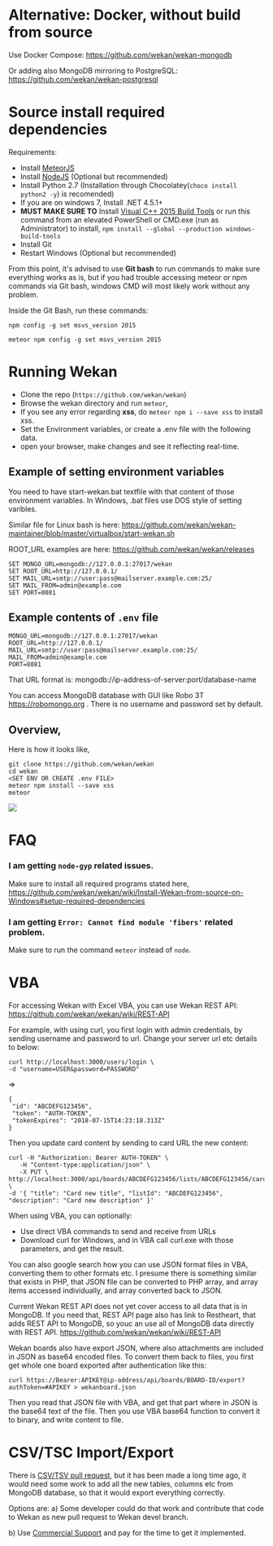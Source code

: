 # Alternative: Docker, without build from source

Use Docker Compose:
https://github.com/wekan/wekan-mongodb

Or adding also MongoDB mirroring to PostgreSQL:
https://github.com/wekan/wekan-postgresql

# Source install required dependencies

Requirements:
- Install [MeteorJS](https://www.meteor.com/) 
- Install [NodeJS](https://nodejs.org/en/download/releases/) (Optional but recommended)
- Install Python 2.7 (Installation through Chocolatey(`choco install python2 -y`) is recomended)
- If you are on windows 7, Install .NET 4.5.1+
- **MUST MAKE SURE TO** Install [Visual C++ 2015 Build Tools](http://landinghub.visualstudio.com/visual-cpp-build-tools) or run this command from an elevated PowerShell or CMD.exe (run as Administrator) to install, `npm install --global --production windows-build-tools`
- Install Git
- Restart Windows (Optional but recommended)

From this point, it's advised to use **Git bash** to run commands to make sure everything works as is, but if you had trouble accessing meteor or npm commands via Git bash, windows CMD will most likely work without any problem.

Inside the Git Bash, run these commands:

```
npm config -g set msvs_version 2015

meteor npm config -g set msvs_version 2015
```

# Running Wekan
- Clone the repo (`https://github.com/wekan/wekan`)
- Browse the wekan directory and run `meteor`, 
- If you see any error regarding **xss**, do `meteor npm i --save xss` to install xss.
- Set the Environment variables, or create a .env file with the following data.
- open your browser, make changes and see it reflecting real-time.

## Example of setting environment variables

You need to have start-wekan.bat textfile with that content of those environment variables.
In Windows, .bat files use DOS style of setting varibles.

Similar file for Linux bash is here:
https://github.com/wekan/wekan-maintainer/blob/master/virtualbox/start-wekan.sh

ROOT_URL examples are here:
https://github.com/wekan/wekan/releases

```
SET MONGO_URL=mongodb://127.0.0.1:27017/wekan
SET ROOT_URL=http://127.0.0.1/
SET MAIL_URL=smtp://user:pass@mailserver.example.com:25/
SET MAIL_FROM=admin@example.com
SET PORT=8081
```

## Example contents of  `.env` file
```
MONGO_URL=mongodb://127.0.0.1:27017/wekan
ROOT_URL=http://127.0.0.1/
MAIL_URL=smtp://user:pass@mailserver.example.com:25/
MAIL_FROM=admin@example.com
PORT=8081
```

That URL format is: mongodb://ip-address-of-server:port/database-name

You can access MongoDB database with GUI like Robo 3T https://robomongo.org .
There is no username and password set by default.

## Overview,
Here is how it looks like,
```
git clone https://github.com/wekan/wekan
cd wekan
<SET ENV OR CREATE .env FILE>
meteor npm install --save xss
meteor
```

![](https://i.imgur.com/aNVBhj5.png)

# FAQ
### I am getting `node-gyp` related issues.
Make sure to install all required programs stated here, https://github.com/wekan/wekan/wiki/Install-Wekan-from-source-on-Windows#setup-required-dependencies

### I am getting `Error: Cannot find module 'fibers'` related problem.
Make sure to run the command `meteor` instead of `node`.

# VBA

For accessing Wekan with Excel VBA, you can use Wekan REST API:
https://github.com/wekan/wekan/wiki/REST-API

For example, with using curl, you first login with admin credentials,
by sending username and password to url.
Change your server url etc details to below:

```
curl http://localhost:3000/users/login \
-d "username=USER&password=PASSWORD"
```
=>
```
{
 "id": "ABCDEFG123456",
 "token": "AUTH-TOKEN",
 "tokenExpires": "2018-07-15T14:23:18.313Z"
}
```
Then you update card content by sending to card URL the new content:

```
curl -H "Authorization: Bearer AUTH-TOKEN" \
   -H "Content-type:application/json" \
   -X PUT \
http://localhost:3000/api/boards/ABCDEFG123456/lists/ABCDEFG123456/cards/ABCDEFG123456 \
-d '{ "title": "Card new title", "listId": "ABCDEFG123456", "description": "Card new description" }'
```

When using VBA, you can optionally:
* Use direct VBA commands to send and receive from URLs
* Download curl for Windows, and in VBA call curl.exe with those parameters, and get the result.

You can also google search how you can use JSON format files in VBA,
converting them to other formats etc. I presume there is something similar that
exists in PHP, that JSON file can be converted to PHP array, and array items accessed
individually, and array converted back to JSON.

Current Wekan REST API does not yet cover access to all data that is in MongoDB.
If you need that, REST API page also has link to Restheart, that adds REST API
to MongoDB, so youc an use all of MongoDB data directly with REST API.
https://github.com/wekan/wekan/wiki/REST-API

Wekan boards also have export JSON, where also attachments are included in JSON as
base64 encoded files. To convert them back to files, you first get whole one board exported
after authentication like this:

```
curl https://Bearer:APIKEY@ip-address/api/boards/BOARD-ID/export?authToken=#APIKEY > wekanboard.json
```

Then you read that JSON file with VBA, and get that part where in JSON is the base64 text
of the file. Then you use VBA base64 function to convert it to binary, and write content to file.

# CSV/TSC Import/Export

There is [CSV/TSV pull request](https://github.com/wekan/wekan/pull/413), but it has been made
a long time ago, it would need some work to add all the new tables, columns etc from
MongoDB database, so that it would export everything correctly.

Options are:
a) Some developer could do that work and contribute that code to Wekan as
new pull request to Wekan devel branch.

b) Use [Commercial Support](https://wekan.team) and pay for the time to get it implemented.
